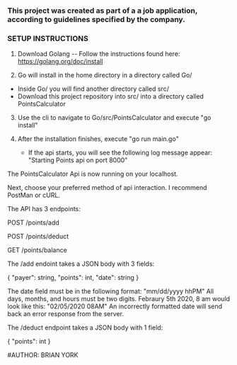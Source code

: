 ### This project was created as part of a a job application, according to guidelines specified by the company.


### SETUP INSTRUCTIONS ###

1) Download Golang -- Follow the instructions found here: https://golang.org/doc/install

2) Go will install in the home directory in a directory called Go/
- Inside Go/ you will find another directory called src/
- Download this project repository into src/ into a directory called PointsCalculator 
   
3) Use the cli to navigate to Go/src/PointsCalculator and execute "go install"

4) After the installation finishes, execute "go run main.go" 
   - If the api starts, you will see the following log message appear: "Starting Points api on port 8000" 
   
The PointsCalculator Api is now running on your localhost.

Next, choose your preferred method of api interaction. I recommend PostMan or cURL.

The API has 3 endpoints:

POST    /points/add

POST    /points/deduct

GET     /points/balance


The /add endoint takes a JSON body with 3 fields:

{
  "payer": string,
  "points": int,
  "date": string
}

The date field must be in the following format:  "mm/dd/yyyy hhPM"
All days, months, and hours must be two digits.  Febraury 5th 2020, 8 am would look like this: "02/05/2020 08AM"
An incorrectly formatted date will send back an error response from the server.

The /deduct endpoint takes a JSON body with 1 field:

{
  "points": int
}

#AUTHOR:
BRIAN YORK
